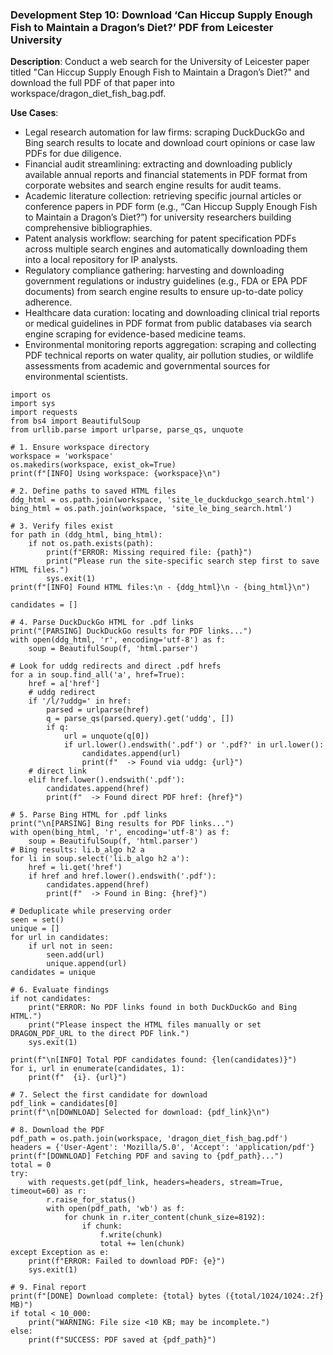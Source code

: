 ### Development Step 10: Download ‘Can Hiccup Supply Enough Fish to Maintain a Dragon’s Diet?’ PDF from Leicester University

**Description**: Conduct a web search for the University of Leicester paper titled "Can Hiccup Supply Enough Fish to Maintain a Dragon’s Diet?" and download the full PDF of that paper into workspace/dragon_diet_fish_bag.pdf.

**Use Cases**:
- Legal research automation for law firms: scraping DuckDuckGo and Bing search results to locate and download court opinions or case law PDFs for due diligence.
- Financial audit streamlining: extracting and downloading publicly available annual reports and financial statements in PDF format from corporate websites and search engine results for audit teams.
- Academic literature collection: retrieving specific journal articles or conference papers in PDF form (e.g., “Can Hiccup Supply Enough Fish to Maintain a Dragon’s Diet?”) for university researchers building comprehensive bibliographies.
- Patent analysis workflow: searching for patent specification PDFs across multiple search engines and automatically downloading them into a local repository for IP analysts.
- Regulatory compliance gathering: harvesting and downloading government regulations or industry guidelines (e.g., FDA or EPA PDF documents) from search engine results to ensure up-to-date policy adherence.
- Healthcare data curation: locating and downloading clinical trial reports or medical guidelines in PDF format from public databases via search engine scraping for evidence-based medicine teams.
- Environmental monitoring reports aggregation: scraping and collecting PDF technical reports on water quality, air pollution studies, or wildlife assessments from academic and governmental sources for environmental scientists.

```
import os
import sys
import requests
from bs4 import BeautifulSoup
from urllib.parse import urlparse, parse_qs, unquote

# 1. Ensure workspace directory
workspace = 'workspace'
os.makedirs(workspace, exist_ok=True)
print(f"[INFO] Using workspace: {workspace}\n")

# 2. Define paths to saved HTML files
ddg_html = os.path.join(workspace, 'site_le_duckduckgo_search.html')
bing_html = os.path.join(workspace, 'site_le_bing_search.html')

# 3. Verify files exist
for path in (ddg_html, bing_html):
    if not os.path.exists(path):
        print(f"ERROR: Missing required file: {path}")
        print("Please run the site-specific search step first to save HTML files.")
        sys.exit(1)
print(f"[INFO] Found HTML files:\n - {ddg_html}\n - {bing_html}\n")

candidates = []

# 4. Parse DuckDuckGo HTML for .pdf links
print("[PARSING] DuckDuckGo results for PDF links...")
with open(ddg_html, 'r', encoding='utf-8') as f:
    soup = BeautifulSoup(f, 'html.parser')

# Look for uddg redirects and direct .pdf hrefs
for a in soup.find_all('a', href=True):
    href = a['href']
    # uddg redirect
    if '/l/?uddg=' in href:
        parsed = urlparse(href)
        q = parse_qs(parsed.query).get('uddg', [])
        if q:
            url = unquote(q[0])
            if url.lower().endswith('.pdf') or '.pdf?' in url.lower():
                candidates.append(url)
                print(f"  -> Found via uddg: {url}")
    # direct link
    elif href.lower().endswith('.pdf'):
        candidates.append(href)
        print(f"  -> Found direct PDF href: {href}")

# 5. Parse Bing HTML for .pdf links
print("\n[PARSING] Bing results for PDF links...")
with open(bing_html, 'r', encoding='utf-8') as f:
    soup = BeautifulSoup(f, 'html.parser')
# Bing results: li.b_algo h2 a
for li in soup.select('li.b_algo h2 a'):
    href = li.get('href')
    if href and href.lower().endswith('.pdf'):
        candidates.append(href)
        print(f"  -> Found in Bing: {href}")

# Deduplicate while preserving order
seen = set()
unique = []
for url in candidates:
    if url not in seen:
        seen.add(url)
        unique.append(url)
candidates = unique

# 6. Evaluate findings
if not candidates:
    print("ERROR: No PDF links found in both DuckDuckGo and Bing HTML.")
    print("Please inspect the HTML files manually or set DRAGON_PDF_URL to the direct PDF link.")
    sys.exit(1)

print(f"\n[INFO] Total PDF candidates found: {len(candidates)}")
for i, url in enumerate(candidates, 1):
    print(f"  {i}. {url}")

# 7. Select the first candidate for download
pdf_link = candidates[0]
print(f"\n[DOWNLOAD] Selected for download: {pdf_link}\n")

# 8. Download the PDF
pdf_path = os.path.join(workspace, 'dragon_diet_fish_bag.pdf')
headers = {'User-Agent': 'Mozilla/5.0', 'Accept': 'application/pdf'}
print(f"[DOWNLOAD] Fetching PDF and saving to {pdf_path}...")
total = 0
try:
    with requests.get(pdf_link, headers=headers, stream=True, timeout=60) as r:
        r.raise_for_status()
        with open(pdf_path, 'wb') as f:
            for chunk in r.iter_content(chunk_size=8192):
                if chunk:
                    f.write(chunk)
                    total += len(chunk)
except Exception as e:
    print(f"ERROR: Failed to download PDF: {e}")
    sys.exit(1)

# 9. Final report
print(f"[DONE] Download complete: {total} bytes ({total/1024/1024:.2f} MB)")
if total < 10_000:
    print("WARNING: File size <10 KB; may be incomplete.")
else:
    print(f"SUCCESS: PDF saved at {pdf_path}")
```